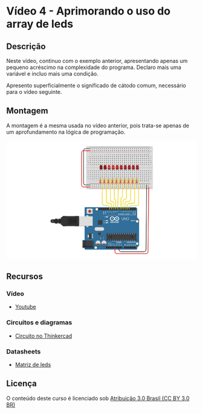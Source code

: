 # Vídeo 4 - Aprimorando o uso do array de leds

## Descrição

Neste vídeo, continuo com o exemplo anterior, apresentando apenas um pequeno acréscimo na complexidade do programa. Declaro mais uma variável e incluo mais uma condição.

Apresento superficialmente o significado de cátodo comum, necessário para o vídeo seguinte.

## Montagem

A montagem é a mesma usada no vídeo anterior, pois trata-se apenas de um aprofundamento na lógica de programação.

![Montagem do circuito do vídeo 4](imagens/montagem.png)

## Recursos

### Vídeo

* [Youtube](https://www.youtube.com/channel/UCAib0cXITygk7oFaeo3beUQ)

### Circuitos e diagramas

* [Circuito no Thinkercad](https://www.tinkercad.com/things/fTUdaSjy5fA)

### Datasheets

* [Matriz de leds](../datasheets/led-matrix.pdf)

## Licença

O conteúdo deste curso é licenciado sob [Atribuição 3.0 Brasil (CC BY 3.0 BR)](https://creativecommons.org/licenses/by/3.0/br)